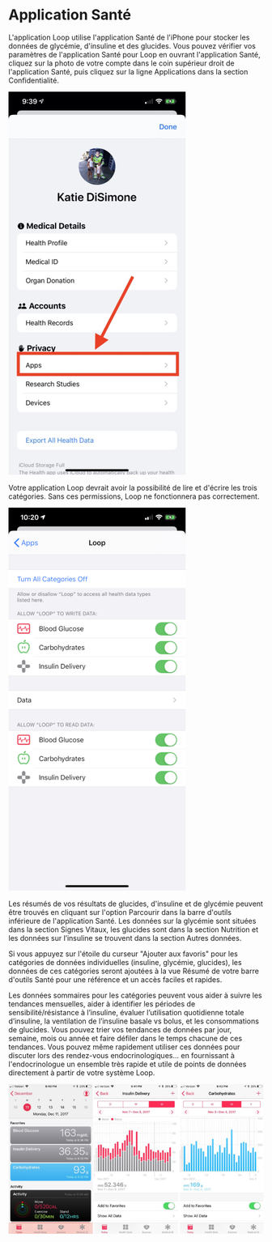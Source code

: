 # Application Santé

L'application Loop utilise l'application Santé de l'iPhone pour stocker les données de glycémie, d'insuline et des glucides. Vous pouvez vérifier vos paramètres de l'application Santé pour Loop en ouvrant l'application Santé, cliquez sur la photo de votre compte dans le coin supérieur droit de l'application Santé, puis cliquez sur la ligne Applications dans la section Confidentialité.

![img/healthapp.jpeg](img/healthapp.jpeg)

Votre application Loop devrait avoir la possibilité de lire et d'écrire les trois catégories. Sans ces permissions, Loop ne fonctionnera pas correctement.

![img/healthapp-permissions.PNG](img/healthapp-permissions.PNG)

Les résumés de vos résultats de glucides, d'insuline et de glycémie peuvent être trouvés en cliquant sur l'option Parcourir dans la barre d'outils inférieure de l'application Santé. Les données sur la glycémie sont situées dans la section Signes Vitaux, les glucides sont dans la section Nutrition et les données sur l’insuline se trouvent dans la section Autres données.

Si vous appuyez sur l'étoile du curseur "Ajouter aux favoris" pour les catégories de données individuelles (insuline, glycémie, glucides), les données de ces catégories seront ajoutées à la vue Résumé de votre barre d'outils Santé pour une référence et un accès faciles et rapides.

Les données sommaires pour les catégories peuvent vous aider à suivre les tendances mensuelles, aider à identifier les périodes de sensibilité/résistance à l’insuline, évaluer l’utilisation quotidienne totale d’insuline, la ventilation de l’insuline basale vs bolus, et les consommations de glucides.  Vous pouvez trier vos tendances de données par jour, semaine, mois ou année et faire défiler dans le temps chacune de ces tendances.  Vous pouvez même rapidement utiliser ces données pour discuter lors des rendez-vous endocrinologiques... en fournissant à l'endocrinologue un ensemble très rapide et utile de points de données directement à partir de votre système Loop.

![img/health1.jpg](img/health1.jpg)
